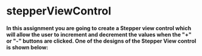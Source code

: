 # stepperViewControl

#### In this assignment you are going to create a Stepper view control which will allow the user to increment and decrement the values when the "+" or "-" buttons are clicked. One of the designs of the Stepper View control is shown below: 
